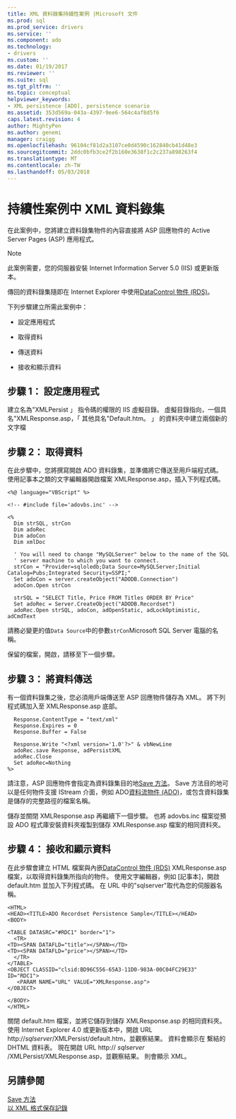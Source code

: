 ```yaml
---
title: XML 資料錄集持續性案例 |Microsoft 文件
ms.prod: sql
ms.prod_service: drivers
ms.service: ''
ms.component: ado
ms.technology:
- drivers
ms.custom: ''
ms.date: 01/19/2017
ms.reviewer: ''
ms.suite: sql
ms.tgt_pltfrm: ''
ms.topic: conceptual
helpviewer_keywords:
- XML persistence [ADO], persistence scenario
ms.assetid: 353d569a-043a-4397-9ee6-564c4af8d5f6
caps.latest.revision: 4
author: MightyPen
ms.author: genemi
manager: craigg
ms.openlocfilehash: 96104cf81d2a3107ce0d4590c162840cb41d48e3
ms.sourcegitcommit: 2ddc0bfb3ce2f2b160e3638f1c2c237a898263f4
ms.translationtype: MT
ms.contentlocale: zh-TW
ms.lasthandoff: 05/03/2018
---
```

# <a name="xml-recordset-persistence-scenario"></a>持續性案例中 XML 資料錄集
在此案例中，您將建立資料錄集物件的內容直接將 ASP 回應物件的 Active Server Pages (ASP) 應用程式。  
  
> [!NOTE]
>  此案例需要，您的伺服器安裝 Internet Information Server 5.0 (IIS) 或更新版本。  
  
 傳回的資料錄集隨即在 Internet Explorer 中使用[DataControl 物件 (RDS)](../../../ado/reference/rds-api/datacontrol-object-rds.md)。  
  
 下列步驟建立所需此案例中：  
  
-   設定應用程式  
  
-   取得資料  
  
-   傳送資料  
  
-   接收和顯示資料  
  
## <a name="step-1-set-up-the-application"></a>步驟 1： 設定應用程式  
 建立名為"XMLPersist 」 指令碼的權限的 IIS 虛擬目錄。 虛擬目錄指向，一個具名"XMLResponse.asp，「 其他具名"Default.htm。 」 的資料夾中建立兩個新的文字檔  
  
## <a name="step-2-get-the-data"></a>步驟 2： 取得資料  
 在此步驟中，您將撰寫開啟 ADO 資料錄集，並準備將它傳送至用戶端程式碼。 使用記事本之類的文字編輯器開啟檔案 XMLResponse.asp，插入下列程式碼。  
  
```  
<%@ language="VBScript" %>  
  
<!-- #include file='adovbs.inc' -->  
  
<%  
  Dim strSQL, strCon  
  Dim adoRec   
  Dim adoCon   
  Dim xmlDoc   
  
  ' You will need to change "MySQLServer" below to the name of the SQL   
  ' server machine to which you want to connect.  
  strCon = "Provider=sqloledb;Data Source=MySQLServer;Initial Catalog=Pubs;Integrated Security=SSPI;"  
  Set adoCon = server.createObject("ADODB.Connection")  
  adoCon.Open strCon  
  
  strSQL = "SELECT Title, Price FROM Titles ORDER BY Price"  
  Set adoRec = Server.CreateObject("ADODB.Recordset")  
  adoRec.Open strSQL, adoCon, adOpenStatic, adLockOptimistic, adCmdText  
```  
  
 請務必變更的值`Data Source`中的參數`strCon`Microsoft SQL Server 電腦的名稱。  
  
 保留的檔案，開啟，請移至下一個步驟。  
  
## <a name="step-3-send-the-data"></a>步驟 3： 將資料傳送  
 有一個資料錄集之後，您必須用戶端傳送至 ASP 回應物件儲存為 XML。 將下列程式碼加入至 XMLResponse.asp 底部。  
  
```  
  Response.ContentType = "text/xml"  
  Response.Expires = 0  
  Response.Buffer = False  
  
  Response.Write "<?xml version='1.0'?>" & vbNewLine  
  adoRec.save Response, adPersistXML  
  adoRec.Close  
  Set adoRec=Nothing  
%>  
```  
  
 請注意，ASP 回應物件會指定為資料錄集目的地[Save 方法](../../../ado/reference/ado-api/save-method.md)。 Save 方法目的地可以是任何物件支援 IStream 介面，例如 ADO[資料流物件 (ADO)](../../../ado/reference/ado-api/stream-object-ado.md)，或包含資料錄集是儲存的完整路徑的檔案名稱。  
  
 儲存並關閉 XMLResponse.asp 再繼續下一個步驟。 也將 adovbs.inc 檔案從預設 ADO 程式庫安裝資料夾複製到儲存 XMLResponse.asp 檔案的相同資料夾。  
  
## <a name="step-4-receive-and-display-the-data"></a>步驟 4： 接收和顯示資料  
 在此步驟會建立 HTML 檔案與內嵌[DataControl 物件 (RDS)](../../../ado/reference/rds-api/datacontrol-object-rds.md) XMLResponse.asp 檔案，以取得資料錄集所指向的物件。 使用文字編輯器，例如 [記事本]，開啟 default.htm 並加入下列程式碼。 在 URL 中的"sqlserver"取代為您的伺服器名稱。  
  
```  
<HTML>  
<HEAD><TITLE>ADO Recordset Persistence Sample</TITLE></HEAD>  
<BODY>  
  
<TABLE DATASRC="#RDC1" border="1">  
  <TR>  
<TD><SPAN DATAFLD="title"></SPAN></TD>  
<TD><SPAN DATAFLD="price"></SPAN></TD>  
  </TR>  
</TABLE>  
<OBJECT CLASSID="clsid:BD96C556-65A3-11D0-983A-00C04FC29E33" ID="RDC1">  
   <PARAM NAME="URL" VALUE="XMLResponse.asp">  
</OBJECT>  
  
</BODY>  
</HTML>  
```  
  
 關閉 default.htm 檔案，並將它儲存到儲存 XMLResponse.asp 的相同資料夾。 使用 Internet Explorer 4.0 或更新版本中，開啟 URL http://*sqlserver*/XMLPersist/default.htm，並觀察結果。 資料會顯示在 繫結的 DHTML 資料表。 現在開啟 URL http:// *sqlserver* /XMLPersist/XMLResponse.asp，並觀察結果。 則會顯示 XML。  
  
## <a name="see-also"></a>另請參閱  
 [Save 方法](../../../ado/reference/ado-api/save-method.md)   
 [以 XML 格式保存記錄](../../../ado/guide/data/persisting-records-in-xml-format.md)
